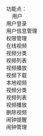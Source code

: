 功能点：<br>
&nbsp;&nbsp;&nbsp;&nbsp;用户<br>
        用户登录<br>
        用户信息管理<br>
        权限管理<br>
    在线视频<br>
        视频分类<br>
        视频列表<br>
        视频播放<br>
        视频下载<br>
    本地视频<br>
        视频分类<br>
        视频列表<br>
        视频播放<br>
        删除视频<br>
        闹钟提醒<br>
        闹钟管理<br>
